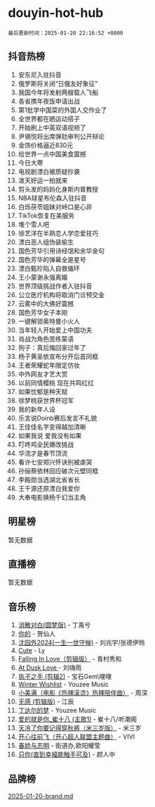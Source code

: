 # douyin-hot-hub

`最后更新时间：2025-01-20 22:16:52 +0800`

## 抖音热榜

1. 安东尼入驻抖音
1. 俄罗斯将关闭“日俄友好象征”
1. 我国今年将发射两艘载人飞船
1. 各省携年夜饭申请出战
1. 第1批学中国菜的外国人交作业了
1. 全世界都在晒运动搭子
1. 开始刷上中英双语视频了
1. 尹锡悦将出席弹劾审判公开辩论
1. 金饰价格逼近830元
1. 给世界一点中国美食震撼
1. 今日大寒
1. 电视剧漂白被质疑抄袭
1. 泼天好运一拍就来
1. 剪头发的妈妈化身斯内普教授
1. NBA球星布伦森入驻抖音
1. 白烁茯苓姐妹对峙口是心非
1. TikTok恢复在美服务
1. 堆个雪人吧
1. 徐艺洋在半熟恋人学恋爱技巧
1. 漂白恶人组伪装偷生
1. 国色芳华引用诗经氓和余华金句
1. 国色芳华的弹幕全是星号
1. 漂白甄珍陷入自救循环
1. 王小蒙谢永强离婚
1. 世界顶级挑战作者入驻抖音
1. 公立医疗机构将取消门诊预交金
1. 云雾中的大佛好震撼
1. 国色芳华女子本刚
1. 一键解锁奥特曼小火人
1. 当年轻人开始爱上中国功夫
1. 肖战为角色苦练蒙语
1. 狗子：真后悔回家过年了
1. 杨子黄圣依宣布分开后首同框
1. 王者荣耀蛇年限定仿妆
1. 中外网友才艺大赏
1. 以前同情樱桃 现在共鸣红红
1. 如果忧郁是种天赋
1. 徐梦桃获世界杯冠军
1. 我的新年人设
1. 乐言说Doinb赛后发言不礼貌
1. 王佳佳名字变得越加清晰
1. 如果我说 爱我没有如果
1. 叮咚鸡全民爆改挑战
1. 华流才是春节顶流
1. 看许七安郑兴怀诀别被虐哭
1. 孙俪蔡依林回应破次元壁同框
1. 李殿勋当选湖北省省长
1. 王千源还原漂白我爱你
1. 大奉电影换杨千幻当主角

## 明星榜

暂无数据

## 直播榜

暂无数据

## 音乐榜

1. [消散对白(圆梦版)](https://sf5-hl-cdn-tos.douyinstatic.com/obj/tos-cn-ve-2774/og4jB5I5IizzoZVAAAzWgBMAsMDWoArfwBOiFs) - 丁禹兮
1. [你的](https://sf5-hl-cdn-tos.douyinstatic.com/obj/tos-cn-ve-2774/oYuIeKf42jB7sEV6B2upMdpYAgfrQWj0FeRegh) - 贺仙人
1. [沈园外2024(一生一世守候)](https://sf5-hl-cdn-tos.douyinstatic.com/obj/tos-cn-ve-2774/oAIYMHGCmKaYKFDd6FZBf9AfMfx1eErAAEJAFH) - 刘兆宇/张德伊玲
1. [Cute](https://sf5-hl-cdn-tos.douyinstatic.com/obj/tos-cn-ve-2774/o4IbIzHWKAAB4wsS5qMBRiiAlEBGTpQRNfFvuo) - Ly
1. [Falling In Love（剪辑版）](https://sf5-hl-cdn-tos.douyinstatic.com/obj/tos-cn-ve-2774/o8ajpA8zzgBPahbBIO8AcKGBLJezFCRd1wfP9f) - 青村秀和
1. [ At Dusk  Love ](https://sf5-hl-cdn-tos.douyinstatic.com/obj/tos-cn-ve-2774/o8CrpCf5CaYgI4ZrtQgMQAFEfuGqNnRSDQAPBc) - 刘嗨雨
1. [执子之手 (剪辑2)](https://sf5-hl-cdn-tos.douyinstatic.com/obj/tos-cn-ve-2774/oUoZLQjCc31XzqsBnBQUNgeKtYPBcgbFDwtfcu) - 宝石Gem\哩哩
1. [Winter Wishlist](https://sf5-hl-cdn-tos.douyinstatic.com/obj/tos-cn-ve-2774/oIIgUOeamCFCVAzxN6MFRLIBlLGpUqQxeeHrLE) - Youzee Music
1. [小美满（电影《热辣滚烫》热辣陪伴曲）](https://sf5-hl-cdn-tos.douyinstatic.com/obj/tos-cn-ve-2774/o0GAn2lSgfZIDUgtevCGDQYnFg4CwnrBaxbTZL) - 周深
1. [无感 (剪辑版)](https://sf5-hl-cdn-tos.douyinstatic.com/obj/tos-cn-ve-2774/o0eIsUzJBDlQaQFC5OFlgbMEZC1TFYBftOBn6p) - 江辰
1. [丁达尔的梦](https://sf5-hl-cdn-tos.douyinstatic.com/obj/tos-cn-ve-2774/oMU3WirUZBVQkAC9ccG5P2IQirziZM2RTInUY) - Youzee Music
1. [爱的就是你_崔十八 (主歌1)](https://sf5-hl-cdn-tos.douyinstatic.com/obj/tos-cn-ve-2774/oI5BO5DhFZ6UTcNCnZaOCBLtZ7WIMQGfgnXf5E) - 崔十八/听潮阁
1. [天冷了你要记得穿秋裤（米三岁版）](https://sf5-hl-cdn-tos.douyinstatic.com/obj/tos-cn-ve-2774/oQlIwVIDWiZ6BQilAorS7MA0AgCkQDvcZAdm1) - 米三岁
1. [开心往前飞（开心超人联盟主题曲）](https://sf5-hl-cdn-tos.douyinstatic.com/obj/tos-cn-ve-2774/9d8fb7c82cf1421fb93a9fe925275e0a) - VIVI
1. [春娇与志明](https://sf5-hl-cdn-tos.douyinstatic.com/obj/tos-cn-ve-2774/e530d8fceb7044b39707d7f9ff54add1) - 街道办,欧阳耀莹
1. [只你(直到幸福能触手可及)](https://sf5-hl-cdn-tos.douyinstatic.com/obj/tos-cn-ve-2774/o0lBkRDzFTeaVSUz3ZZSCBVtZ5DIMQGfgmEAuE) - 颜人中

## 品牌榜

[2025-01-20-brand.md](2025-01-20-brand.md)
